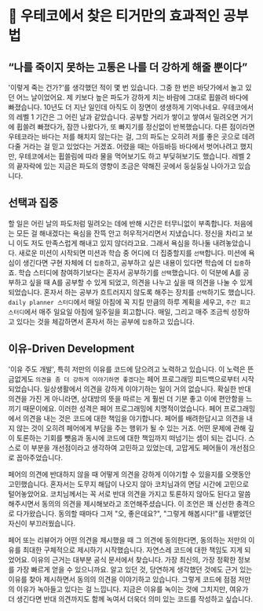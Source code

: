 # 🐯 우테코에서 찾은 티거만의 효과적인 공부법

## “나를 죽이지 못하는 고통은 나를 더 강하게 해줄 뿐이다”

'이렇게 죽는 건가?'를 생각했던 적이 몇 번 있습니다. 그중 한 번은 바닷가에서 놀고 있던 어느 날이었어요. 제 키보다 높은 파도가 강하게 치는 바람에 그대로 휩쓸려 바다에 빠졌습니다. 10년도 더 지난 일인데 아직도 이 장면이 생생하게 기억나네요. 우테코에서의 레벨 1 기간은 그 어린 날과 같았습니다. 공부할 거리가 쌓이고 쌓여서 밀려오면 거기에 휩쓸려 빠졌다가, 잠깐 나왔다가, 또 빠지기를 정신없이 반복했습니다. 다른 점이라면 우테코라는 바다는 저를 해치지 않는다는 걸, 그의 파도는 오히려 저를 좋은 곳으로 데려다줄 거라는 걸 믿고 있었다는 거겠죠. 어렸을 때는 아등바등 바다에서 벗어나려고 했지만, 우테코에서는 휩쓸림에 따라 물을 먹어보기도 하고 부딪혀보기도 했습니다. 레벨 2의 끝자락에 있는 지금은 파도의 영향이 조금은 약해진 곳에서 둥실둥실 나아가고 있습니다.

## 선택과 집중

할 일은 어린 날의 파도처럼 밀려오는 데에 반해 시간은 터무니없이 부족합니다. 처음에는 모든 걸 해내겠다는 욕심을 잔뜩 안고 허우적거리면서 지냈습니다. 정신을 차리고 보니 이도 저도 만족스럽게 해내고 있지 않더라고요. 그래서 욕심을 하나둘 내려놓았습니다. 새로운 미션이 시작되면 미션과 학습 중 어디에 더 집중할지를 `선택`합니다. 미션에 욕심이 생긴다면 구현 자체에 더 `집중`하고, 공부하고 싶은 내용이 있다면 학습에 더 `집중`하죠. 학습 스터디에 참여하기보다는 혼자서 공부하기를 `선택`했습니다. 이 덕분에 A를 공부하고 싶을 때 A를 공부할 수 있게 되었고, 의견을 나누고 싶을 때 의견을 나눌 수 있게 되었습니다. 혼자서 하는 공부가 흐트러지지 않도록 해주는 장치를 `선택`하기도 했습니다. `daily planner 스터디`에서 매일 아침에 꼭 지킬 만큼의 하루 계획을 세우고, `주간 회고 스터디`에서 매주 일요일 아침에 일주일을 회고합니다. 매일, 그리고 매주 조금씩 성장하고 있다는 것을 체감하면서 혼자서 하는 공부에 `집중`하고 있습니다.

## 이유-Driven Development

'이유 주도 개발', 특히 저만의 이유를 코드에 담으려고 노력하고 있습니다. 이 노력은 뜬금없게도 `의견을 좀 더 강하게 이야기하면 좋겠다`는 페어 프로그래밍 피드백으로부터 시작되었습니다. 일상생활에서 의견을 강하게 이야기하는 일이 거의 없습니다. 확실한 반대 의견을 가진 게 아니라면, 상대방의 뜻을 따르는 게 훨씬 더 기분 좋고 이에 편안함을 느끼기 때문이에요. 이러한 성격은 페어 프로그래밍에 치명적이었습니다. 페어 프로그래밍에서 의견을 내는 것은 코드에 대한 책임을 야기합니다. 페어를 배려한답시고 의견을 내지 않는 것이 오히려 페어에게 부담을 주는 행위가 될 수 있는 거죠. 어떤 문제에 관해 깊이 토론하는 기회를 뺏음과 동시에 코드에 대한 책임까지 떠넘기는 셈이 되는 겁니다. 스스로 이 부분을 개선점이라고 생각하여 고민하고 있었는데, 고맙게도 페어들이 개선점으로 꼽아주었습니다.

페어의 의견에 반대하지 않을 때 어떻게 의견을 강하게 이야기할 수 있을지를 오랫동안 고민했습니다. 혼자서는 도무지 해답이 나오지 않아 코치님과의 면담 시간에 고민으로 털어놓았어요. 코치님께서는 꼭 서로 반대 의견을 가지고 토론하지 않아도 된다고 말씀해주시면서 동의의 의견을 제시해보라고 조언해주셨습니다. 이 조언은 꽤 신선한 충격으로 다가왔습니다. 동의할 때마다 그저 "오, 좋은데요?", "그렇게 해봅시다!"를 내뱉었던 자신이 부끄러웠습니다.

페어 또는 리뷰어가 어떤 의견을 제시했을 때 그 의견에 동의한다면, 동의하는 저만의 이유를 최대한 구체적으로 제시하기 시작했습니다. 자연스레 코드에 대한 책임도 지게 되었어요. 이유의 근거는 대부분 공식 문서에서 찾습니다. 가장 최신의, 가장 정확한 정보를 가장 빠르게 얻을 수 있으니까요. 알고 있던 것, 당연하게 생각했던 것에도 근거 있는 이유를 찾아 제시하면서 동의의 의견을 이야기하고 있습니다. 그렇게 코드에 점점 저만의 이유가 녹아들고 있다는 걸 느낍니다. 지금은 이유를 녹이는 것에 그치지만, 여유가 더 생긴다면 반대 의견까지도 함께 녹여서 더욱더 의미 있는 코드를 작성하고 싶습니다.
